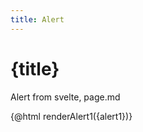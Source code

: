 ```yaml
---
title: Alert
---
```


# {title}

<script lang='ts'>
  import { pfv } from "$lib/modules/components/helpers";
  import { Alert, AlertTitle } from "$components/alert";

  import Handlebars from 'handlebars';
  const hbs = Handlebars.create();

  hbs.registerPartial('alert-icon', '<span class="pf-v6-c-alert__icon">{{alert-icon--type}}</span>');
  hbs.registerPartial('alert-title', '<h4 class="pf-v6-c-alert__title">{{> @partial-block}}</h4>');
  hbs.registerPartial('alert-description', `<div class="pf-v6-c-alert__description{{#if alert-description--modifier}} {{alert-description--modifier}}{{/if}}"
  {{#if alert-description--attribute}}
    {{{alert-description--attribute}}}
  {{/if}}
  {{#if alert--IsExpandable}}
    {{#unless alert--IsExpanded}}
      hidden
    {{/unless}}
  {{/if}}>
  <p>{{> @partial-block}}</p>
</div>
`);
  hbs.registerPartial('screen-reader', `<{{#if screen-reader--element}}{{screen-reader--element}}{{else}}span{{/if}} class="pf-v6-u-screen-reader{{#if screen-reader--modifier}} {{screen-reader--modifier}}{{/if}}"
  {{#if screen-reader--attribute}}
    {{{screen-reader--attribute}}}
  {{/if}}>
  {{#if screen-reader--text}}
    {{screen-reader--text}}
  {{else if @partial-block}}
    {{> @partial-block}}
  {{else}}
    Actions
  {{/if}}
</{{#if screen-reader--element}}{{screen-reader--element}}{{else}}span{{/if}}>`);

  hbs.registerPartial('alert', `<div class="pf-v6-c-alert{{#if alert--modifier}} {{alert--modifier}}{{/if}}"
    {{#if alert--attribute}}
      {{{alert--attribute}}}
    {{/if}}>
    {{> @partial-block}}
  </div>`);

  const alert1 = `
<br>
{{#> alert alert--modifier="pf-m-success" alert--attribute='aria-label="Success alert"'}}
  {{> alert-icon alert-icon--type="check-circle"}}
  {{#> alert-title}}
    {{#> screen-reader}}Success alert:{{/screen-reader}}
      Alert From HBS - Success alert title
  {{/alert-title}}
{{/alert}}
<br>
{{#> alert alert--modifier="pf-m-success" alert--attribute='aria-label="Success alert with title truncation"'}}
  {{> alert-icon alert-icon--type="check-circle"}}
  {{#> alert-title alert-title--modifier="pf-m-truncate"}}
    {{#> screen-reader}}Success alert:{{/screen-reader}}
      Lorem ipsum dolor sit amet, consectetur adipiscing elit. Curabitur pellentesque neque cursus enim fringilla tincidunt. Proin lobortis aliquam dictum. Nam vel ullamcorper nulla, nec blandit dolor. Vivamus pellentesque neque justo, nec accumsan nulla rhoncus id. Suspendisse mollis, tortor quis faucibus volutpat, sem leo fringilla turpis, ac lacinia augue metus in nulla. Cras vestibulum lacinia orci. Pellentesque sodales consequat interdum. Sed porttitor tincidunt metus nec iaculis. Pellentesque non commodo justo. Morbi feugiat rhoncus neque, vitae facilisis diam aliquam nec. Sed dapibus vitae quam at tristique. Nunc vel commodo mi. Mauris et rhoncus leo.
  {{/alert-title}}
  {{#> alert-description}}
    This example uses ".pf-m-truncate" to limit the title to a single line and truncate any overflow text with ellipses.
  {{/alert-description}}
{{/alert}}`;

  $: renderAlert1 = hbs.compile(alert1);

</script>

<Alert>
  <AlertTitle>
    Alert from svelte, page.md
  </AlertTitle>
</Alert>

{@html renderAlert1({alert1})}
